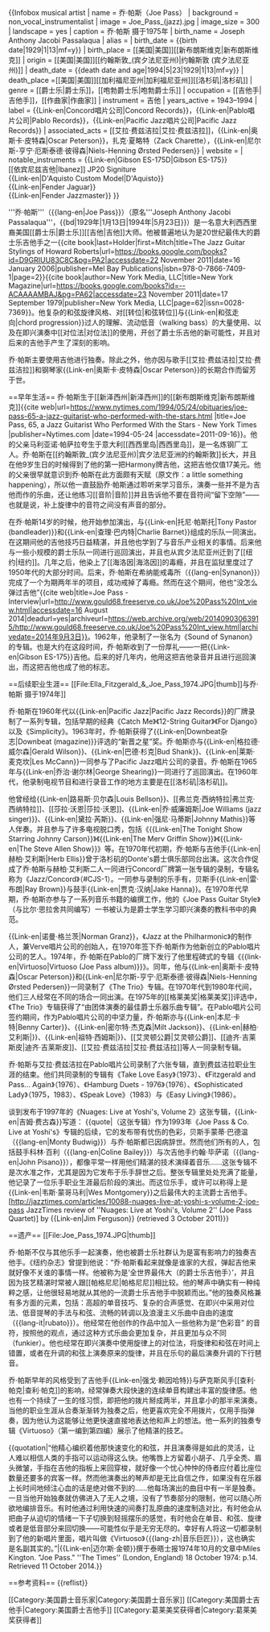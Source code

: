 {{Infobox musical artist <!-- See Wikipedia:WikiProject_Musicians -->
| name                = 乔·帕斯（Joe Pass）
| background          = non_vocal_instrumentalist
| image               = Joe_Pass_(jazz).jpg
| image_size          = 300
| landscape           = yes
| caption             = 乔·帕斯 摄于1975年
| birth_name          = Joseph Anthony Jacobi Passalaqua
| alias               = 
| birth_date          = {{birth date|1929|1|13|mf=y}}
| birth_place         = [[美国|美国]][[新布朗斯维克|新布朗斯维克]]
| origin              = [[美国|美国]][[约翰斯敦_(宾夕法尼亚州)|约翰斯敦 (宾夕法尼亚州)]]
| death_date          = {{death date and age|1994|5|23|1929|1|13|mf=y}}
| death_place         =[[美国|美国]][[加利福尼亚州|加利福尼亚州]][[洛杉矶|洛杉矶]]
| genre               = [[爵士乐|爵士乐]]，[[咆勃爵士乐|咆勃爵士乐]]
| occupation          = [[吉他手|吉他手]]，[[作曲家|作曲家]]
| instrument          = 吉他
| years_active        = 1943–1994
| label               = {{Link-en|Concord唱片公司|Concord Records}}，{{Link-en|Pablo唱片公司|Pablo Records}}，{{Link-en|Pacific Jazz唱片公司|Pacific Jazz Records}}
| associated_acts     = [[艾拉·费兹洁拉|艾拉·费兹洁拉]]，{{Link-en|奥斯卡·皮特森|Oscar Peterson}}，扎克·夏略特（Zack Charette），{{Link-en|尼尔斯-亨宁·厄斯泰德·彼得森|Niels-Henning Ørsted Pedersen}}
| website             = 
| notable_instruments = {{Link-en|Gibson ES-175D|Gibson ES-175}}<br />[[依宾尼兹吉他|Ibanez]] JP20 Signiture<br />{{Link-en|D'Aquisto Custom Model|D'Aquisto}}<br />{{Link-en|Fender Jaguar}}<br />{{Link-en|Fender Jazzmaster}}
}}

'''乔·帕斯'''（{{lang-en|Joe Pass}}）（原名'''Joseph Anthony Jacobi Passalaqua'''，{{bd|1929年|1月13日|1994年|5月23日}}）是一名意大利西西里裔美国[[爵士乐|爵士乐]][[吉他|吉他]]大师。他被普遍地认为是20世纪最伟大的爵士乐吉他手之一<ref name="Holder2006">{{cite book|last=Holder|first=Mitch|title=The Jazz Guitar Stylings of Howard Roberts|url=https://books.google.com/books?id=D9GRIUU83C8C&pg=PA2|accessdate=22 November 2011|date=16 January 2006|publisher=Mel Bay Publications|isbn=978-0-7866-7409-1|page=2}}</ref><ref name="LLC1979">{{cite book|author=New York Media, LLC|title=New York Magazine|url=https://books.google.com/books?id=--ACAAAAMBAJ&pg=PA62|accessdate=23 November 2011|date=17 September 1979|publisher=New York Media, LLC|page=62|issn=0028-7369}}</ref>。他复杂的和弦旋律风格、对[[转位|和弦转位]]与{{Link-en|和弦走向|chord progression}}过人的理解、流动低音（walking bass）的大量使用、以及在即兴演奏中[[对位法|对位法]]的使用，开创了爵士乐吉他的新可能性，并且对后来的吉他手产生了深刻的影响。

乔·帕斯主要使用吉他进行独奏。除此之外，他亦因与歌手[[艾拉·费兹洁拉|艾拉·费兹洁拉]]和钢琴家{{Link-en|奥斯卡·皮特森|Oscar Peterson}}的长期合作而留芳于世。

==早年生活==
乔·帕斯生于[[新泽西州|新泽西州]]的[[新布朗斯维克|新布朗斯维克]]<ref>{{cite web|url=https://www.nytimes.com/1994/05/24/obituaries/joe-pass-65-a-jazz-guitarist-who-performed-with-the-stars.html |title=Joe Pass, 65, a Jazz Guitarist Who Performed With the Stars - New York Times |publisher=Nytimes.com |date=1994-05-24 |accessdate=2011-09-16}}</ref>。他的父亲马利亚诺·帕萨拉夸生于意大利[[西西里岛|西西里岛]]，是一名炼钢厂工人。乔·帕斯在[[约翰斯敦_(宾夕法尼亚州)|宾夕法尼亚洲的约翰斯敦]]长大，并且在他9岁生日的时候得到了他的第一把Harmony牌吉他，这把吉他仅值17美元。他的父亲很早就意识到乔·帕斯在此方面颇有天赋（原文作：a little something happening），所以他一直鼓励乔·帕斯通过聆听来学习音乐，演奏一些并不是为吉他而作的乐曲，还让他练习[[音阶|音阶]]并且告诉他不要在音符间“留下空隙”——也就是说，补上旋律中的音符之间没有声音的部分。

在乔·帕斯14岁的时候，他开始参加演出，与{{Link-en|托尼·帕斯托|Tony Pastor (bandleader)}}和{{Link-en|查理·巴内特|Charlie Barnet}}组成的乐队一同演出。在这期间他的吉他技巧日益精湛，并且他也学到了与音乐产业相关的事情。后来他与一些小规模的爵士乐队一同进行巡回演出，并且也从宾夕法尼亚州迁到了[[纽约|纽约]]。几年之后，他染上了[[海洛因|海洛因]]的毒瘾，并且在监狱里度过了1950年代的大部分时间。后来，乔·帕斯在希纳能戒毒所（{{lang-en|Synanon}}）完成了一个为期两年半的项目，成功戒掉了毒瘾。然而在这个期间，他也“没怎么弹过吉他”<ref>{{cite web|title=Joe Pass - Interview|url=http://www.gould68.freeserve.co.uk/Joe%20Pass%20Int_view.html|accessdate=16 August 2014|deadurl=yes|archiveurl=https://web.archive.org/web/20140903063915/http://www.gould68.freeserve.co.uk/Joe%20Pass%20Int_view.html|archivedate=2014年9月3日}}</ref>。1962年，他录制了一张名为《Sound of Synanon》的专辑。也是大约在这段时间，乔·帕斯收到了一份厚礼——一把{{Link-en|Gibson ES-175}}吉他。后来的好几年内，他用这把吉他录音并且进行巡回演出，而这把吉他也成了他的标志。

==后续职业生涯==
[[File:Ella_Fitzgerald_&_Joe_Pass_1974.JPG|thumb]]与乔·帕斯 摄于1974年]]

乔·帕斯在1960年代以{{Link-en|Pacific Jazz|Pacific Jazz Records}}的厂牌录制了一系列专辑，包括早期的经典《Catch Me》《12-String Guitar》《For Django》以及《Simplicity》。1963年时，乔·帕斯获得了{{Link-en|Downbeat杂志|Downbeat (magazine)}}评选的“新晋之星”奖。乔·帕斯亦与{{Link-en|格拉德·威尔森|Gerald Wilson}}、{{Link-en|巴德·杉克|Bud Shank}}、{{Link-en|莱斯·麦克坎|Les McCann}}一同参与了Pacific Jazz唱片公司的录音。乔·帕斯在1965年与{{Link-en|乔治·谢尔林|George Shearing}}一同进行了巡回演出。在1960年代，他录制电视节目和进行录音工作的地方主要是在[[洛杉矶|洛杉矶]]。

他曾经给{{Link-en|路易斯·贝尔森|Louis Bellson}}、[[弗兰克·西纳特拉|弗兰克·西纳特拉]]、[[莎拉·沃恩|莎拉·沃恩]]、{{Link-en|乔·威廉姆斯|Joe Williams (jazz singer)}}、{{Link-en|黛拉·芮斯}}、{{Link-en|强尼·马蒂斯|Johnny Mathis}}等人伴奏。并且参与了许多电视脱口秀，包括《{{Link-en|The Tonight Show Starring Johnny Carson}}》《{{Link-en|The Merv Griffin Show}}》《{{Link-en|The Steve Allen Show}}》等。在1970年代初期，乔·帕斯与吉他手{{Link-en|赫柏·艾利斯|Herb Ellis}}曾于洛杉矶的Donte's爵士俱乐部同台出演。这次合作促成了乔·帕斯与赫柏·艾利斯二人一同进行Concord厂牌第一张专辑的录制，专辑名称为《Jazz/Concord》（#CJS-1）。一同参与录制的乐手有，贝斯手{{Link-en|雷·布朗|Ray Brown}}与鼓手{{Link-en|贾克·汉纳|Jake Hanna}}。在1970年代早期，乔·帕斯亦参与了一系列音乐书籍的编撰工作，他的《Joe Pass Guitar Style》（与比尔·思拉舍共同编写）一书被认为是爵士学生学习即兴演奏的教科书中的典范。

{{Link-en|诺曼·格兰茨|Norman Granz}}，《Jazz at the Philharmonic》的制作人，兼Verve唱片公司的创始人，在1970年签下乔·帕斯作为他新创立的Pablo唱片公司的艺人。1974年，乔·帕斯在Pablo的厂牌下发行了他里程碑式的专辑《{{link-en|Virtuoso|Virtuoso (Joe Pass album)}}》。同年，他与{{Link-en|奥斯卡·皮特森|Oscar Peterson}}和{{Link-en|尼尔斯-亨宁·厄斯泰德·彼得森|Niels-Henning Ørsted Pedersen}}一同录制了《The Trio》专辑。在1970年代到1980年代间，他们三人经常在不同的场合一同出演。在1975年的[[格莱美奖|格莱美奖]]评选中，《The Trio》专辑获得了“由团体演奏的最佳爵士乐器乐曲专辑”。在Pablo唱片公司签约期间，作为Pablo唱片公司的中坚力量，乔·帕斯亦与{{Link-en|本尼·卡特|Benny Carter}}、{{Link-en|密尔特·杰克森|Milt Jackson}}、{{Link-en|赫柏·艾利斯|}}、{{Link-en|祖特·西姆斯|}}、[[艾灵顿公爵|艾灵顿公爵]]、[[迪齐·吉莱斯皮|迪齐·吉莱斯皮]]、[[艾拉·费兹洁拉|艾拉·费兹洁拉]]等人一同录制专辑。

乔·帕斯与艾拉·费兹洁拉在Pablo唱片公司录制了六张专辑，直到费兹洁拉职业生涯的结束。他们共同录制的专辑有《Take Love Easy》（1973）、《Fitzgerald and Pass... Again》（1976）、《Hamburg Duets - 1976》（1976）、《Sophisticated Lady》（1975，1983）、《Speak Love》（1983）与《Easy Living》（1986）。

谈到发布于1997年的《Nuages: Live at Yoshi's, Volume 2》这张专辑，{{Link-en|吉姆·费古森}}写道：
{{quote|（这张专辑）作为1993年《Joe Pass & Co. Live at Yoshi's》专辑的后续，它的发布带有忧伤的色彩，贝斯手蒙蒂·巴德温（{{lang-en|Monty Budwig}}）与乔·帕斯都已因病辞世。然而他们所有的人，包括鼓手科林·百利（{{lang-en|Coline Bailey}}）与次吉他手约翰·毕萨诺（{{lang-en|John Pisano}}），都像平常一样用他们精湛的技术演绎着音乐……这张专辑不是次水准之作，尤其是因为它发布于乐手辞世之后。整张专辑里处处充满了能量，他记录了一位乐手职业生涯最后阶段的演出。而这位乐手，或许可以称得上是{{Link-en|韦斯·蒙哥马利|Wes Montgomery}}之后最伟大的主流爵士吉他手。<ref>[http://jazztimes.com/articles/10088-nuages-live-at-yoshi-s-volume-2-joe-pass JazzTimes review of ''Nuages: Live at Yoshi's, Volume 2'' (Joe Pass Quartet)] by {{Link-en|Jim Ferguson}} (retrieved 3 October 2011)</ref>}}

==遗产==
[[File:Joe_Pass_1974.JPG|thumb]]

乔·帕斯不仅与其他乐手一起演奏，他也被爵士乐社群认为是富有影响力的独奏吉他手。《纽约杂志》曾提到他说：“乔·帕斯看起来就像是谁家的大叔，弹起吉他来就好像不关谁的事情一样。他被称为是‘全世界最伟大（的爵士乐吉他手）’，并且因为技艺精湛时常被人跟[[帕格尼尼|帕格尼尼]]相比较。他的琴声中确实有一种纯粹之感，让他很轻易地就从其他的一流爵士乐吉他手中脱颖而出。”<ref name="LLC1979"/>他的独奏风格兼有多方面的元素，包括：高超的单音技巧、复杂的合声感觉、在即兴中采用对位法、低音提琴的手法与和弦、流畅的转调以及浪漫主义乐曲中自由的速度（{{lang-it|rubato}}）。他经常在他创作的作品中加入一些他称为是“色彩音” 的音符，按照他的观点，通过这种方式乐曲会更加复杂，并且更加与众不同（funkier）。他也经常在即兴演奏中使用旋律上的对位法，将旋律和和弦在时间上错置，或者在升调的和弦上演奏原来的旋律，并且在乐句的最后演奏升调的下行琶音。

乔·帕斯早年的风格受到了吉他手{{Link-en|强戈·赖因哈特}}与萨克斯风手[[查利·帕克|查利·帕克]]的影响，经常弹奏大段快速的连续单音构建出丰富的旋律感。他也有一个持续了一生的怪习惯，即把他的拨片掰成两半，并且拿小的那半来演奏。当他的职业生涯从合奏渐渐转为独奏之后，他更喜欢完全不用拨片，仅用手指弹奏，因为他认为这能够让他更快速直接地表达他和声上的想法。他一系列的独奏专辑《Virtuoso》（第一编到第四编）展示了他精湛的技艺。

{{quotation|“他精心编织着他那快速变化的和弦，并且演奏得是如此的灵活，让人难以相信人类的手指可以运动得这么快。他嘴唇上方留着小胡子、几乎全秃、眉头微皱，手指在吉他的指板上来回穿梭，就好像一个忧心忡忡的侍者应付着比座位数量还要多的宾客一样。然而他演奏出的琴声却是无比自信之作，如果没有在乐器上长时间地倾注心血的话是绝对做不到的……他每场演出的曲目中有一半是独奏。一旦当他开始独奏就仿佛进入了无人之境，没有了节奏部分的限制，他可以随心所欲地编排音乐。有时他通过利用快速的间奏打乱原曲的速度制造对比，有时他会从把曲子从迫切的情绪一下子切换到轻摇摆乐的感觉，有时他会在单音、和弦、旋律或者是低音部分来回切换——可能性似乎是无穷无尽的。幸好有人将这一切都录制到了他的新唱片里面，唱片叫做《Virtuoso》（{{lang-zh|音乐巨匠}}），这也确实是名副其实的。”|{{Link-en|迈尔斯·金顿}}撰于泰晤士报1974年10月的文章中<ref>Miles Kington. "Joe Pass." ''The Times'' (London, England) 18 October 1974: p.14. Retrieved 11 October 2014.</ref>}}

==参考资料==
{{reflist}}

[[Category:美国爵士音乐家|Category:美国爵士音乐家]]
[[Category:美国爵士吉他手|Category:美国爵士吉他手]]
[[Category:葛莱美奖获得者|Category:葛莱美奖获得者]]